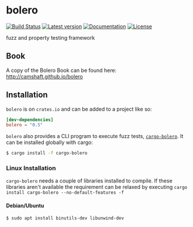 # bolero

[![Build Status](https://github.com/camshaft/bolero/workflows/ci/badge.svg)](https://github.com/camshaft/bolero/actions?workflow=ci)
[![Latest version](https://img.shields.io/crates/v/bolero.svg)](https://crates.io/crates/bolero)
[![Documentation](https://docs.rs/bolero/badge.svg)](https://docs.rs/bolero)
[![License](https://img.shields.io/crates/l/bolero.svg)](https://github.com/camshaft/bolero/blob/master/LICENSE)

fuzz and property testing framework

## Book

A copy of the Bolero Book can be found here: http://camshaft.github.io/bolero

## Installation

`bolero` is on `crates.io` and can be added to a project like so:

```toml
[dev-dependencies]
bolero = "0.5"
```

`bolero` also provides a CLI program to execute fuzz tests, [`cargo-bolero`](https://crates.io/crates/cargo-bolero). It can be installed globally with cargo:

```bash
$ cargo install -f cargo-bolero
```

### Linux Installation

`cargo-bolero` needs a couple of libraries installed to compile. If these libraries aren't
available the requirement can be relaxed by executing `cargo install cargo-bolero --no-default-features -f`

#### Debian/Ubuntu

```bash
$ sudo apt install binutils-dev libunwind-dev
```

